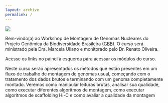 ```yaml
---
layout: archive
permalink: /
---
```


![](/gbb_montagem_workshop/images/other/banner_curso.png)

Bem-vindo(a) ao Workshop de Montagem de Genomas Nucleares do Projeto Genômica da Biodiversidade Brasileira ([GBB](https://www.itv.org/projeto-genomica-da-biodiversidade-brasileira/)).
O curso será ministrado pela Dra. Marcela Uliano e monitorado pelo Dr. Renato Oliveira.

Acesse os links no painel à esquerda para acessar os módulos do curso.

Neste curso serão apresentados os métodos que estão presentes em um fluxo de trabalho de montagem de genomas usual, começando com o tratamento dos dados brutos e terminando com um genoma completamente montado. Veremos como manipular leituras brutas, analisar sua qualidade, como executar diferentes algoritmos de montagem, como executar algoritmos de scaffolding Hi-C e como avaliar a qualidade da montagem
